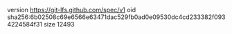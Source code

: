 version https://git-lfs.github.com/spec/v1
oid sha256:6b02508c69e6566e63471dac529fb0ad0e09530dc4cd233382f0934224584f31
size 12493
